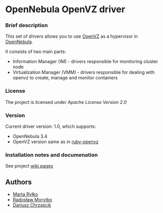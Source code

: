 OpenNebula OpenVZ driver
========================

### Brief description

This set of drivers allows you to use [OpenVZ](http://wiki.openvz.org/Main_Page) as a hypervisor in [OpenNebula](http://opennebula.org).

It consists of two main parts:
 * Information Manager (IM) - drivers responsible for monitoring cluster node
 * Virtualization Manager (VMM) - drivers responsible for dealing with openvz to create, manage and monitor containers

### License

The project is licensed under _Apache License Version 2.0_

### Version

Current driver version: 1.0, which supports:
 * OpenNebula 3.4
 * OpenVZ version same as in [ruby-openvz](https://github.com/sts/ruby-openvz)
 
### Installation notes and documenation

See project [wiki pages](https://github.com/dchrzascik/one-ovz-driver/wiki)

## Authors
 * [Marta Ryłko](https://github.com/martar)
 * [Radosław Morytko](https://github.com/radekmorytko)
 * [Dariusz Chrząścik](https://github.com/dchrzascik)

